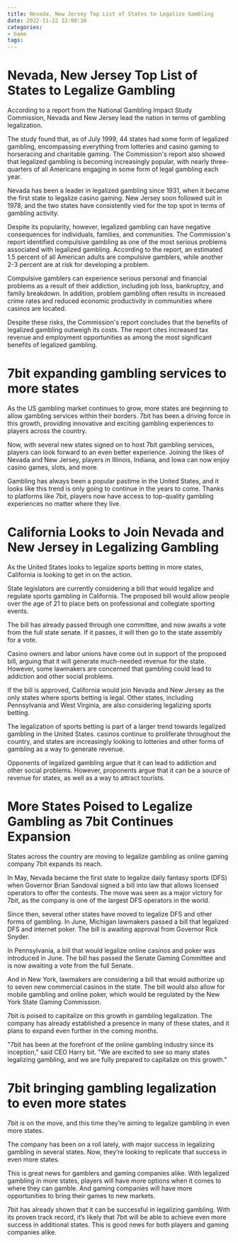 ```yaml
---
title: Nevada, New Jersey Top List of States to Legalize Gambling
date: 2022-11-22 12:00:16
categories:
- Game
tags:
---
```



#  Nevada, New Jersey Top List of States to Legalize Gambling

According to a report from the National Gambling Impact Study Commission, Nevada and New Jersey lead the nation in terms of gambling legalization.

The study found that, as of July 1999, 44 states had some form of legalized gambling, encompassing everything from lotteries and casino gaming to horseracing and charitable gaming. The Commission's report also showed that legalized gambling is becoming increasingly popular, with nearly three-quarters of all Americans engaging in some form of legal gambling each year.

Nevada has been a leader in legalized gambling since 1931, when it became the first state to legalize casino gaming. New Jersey soon followed suit in 1978, and the two states have consistently vied for the top spot in terms of gambling activity.

Despite its popularity, however, legalized gambling can have negative consequences for individuals, families, and communities. The Commission's report identified compulsive gambling as one of the most serious problems associated with legalized gambling. According to the report, an estimated 1.5 percent of all American adults are compulsive gamblers, while another 2-3 percent are at risk for developing a problem.

Compulsive gamblers can experience serious personal and financial problems as a result of their addiction, including job loss, bankruptcy, and family breakdown. In addition, problem gambling often results in increased crime rates and reduced economic productivity in communities where casinos are located.

Despite these risks, the Commission's report concludes that the benefits of legalized gambling outweigh its costs. The report cites increased tax revenue and employment opportunities as among the most significant benefits of legalized gambling.

#  7bit expanding gambling services to more states

As the US gambling market continues to grow, more states are beginning to allow gambling services within their borders. 7bit has been a driving force in this growth, providing innovative and exciting gambling experiences to players across the country.

Now, with several new states signed on to host 7bit gambling services, players can look forward to an even better experience. Joining the likes of Nevada and New Jersey, players in Illinois, Indiana, and Iowa can now enjoy casino games, slots, and more.

Gambling has always been a popular pastime in the United States, and it looks like this trend is only going to continue in the years to come. Thanks to platforms like 7bit, players now have access to top-quality gambling experiences no matter where they live.

#  California Looks to Join Nevada and New Jersey in Legalizing Gambling

As the United States looks to legalize sports betting in more states, California is looking to get in on the action.

State legislators are currently considering a bill that would legalize and regulate sports gambling in California. The proposed bill would allow people over the age of 21 to place bets on professional and collegiate sporting events.

The bill has already passed through one committee, and now awaits a vote from the full state senate. If it passes, it will then go to the state assembly for a vote.

Casino owners and labor unions have come out in support of the proposed bill, arguing that it will generate much-needed revenue for the state. However, some lawmakers are concerned that gambling could lead to addiction and other social problems.

If the bill is approved, California would join Nevada and New Jersey as the only states where sports betting is legal. Other states, including Pennsylvania and West Virginia, are also considering legalizing sports betting.

The legalization of sports betting is part of a larger trend towards legalized gambling in the United States. casinos continue to proliferate throughout the country, and states are increasingly looking to lotteries and other forms of gambling as a way to generate revenue.

Opponents of legalized gambling argue that it can lead to addiction and other social problems. However, proponents argue that it can be a source of revenue for states, as well as a way to attract tourists.

#  More States Poised to Legalize Gambling as 7bit Continues Expansion

States across the country are moving to legalize gambling as online gaming company 7bit expands its reach.

In May, Nevada became the first state to legalize daily fantasy sports (DFS) when Governor Brian Sandoval signed a bill into law that allows licensed operators to offer the contests. The move was seen as a major victory for 7bit, as the company is one of the largest DFS operators in the world.

Since then, several other states have moved to legalize DFS and other forms of gambling. In June, Michigan lawmakers passed a bill that legalized DFS and internet poker. The bill is awaiting approval from Governor Rick Snyder.

In Pennsylvania, a bill that would legalize online casinos and poker was introduced in June. The bill has passed the Senate Gaming Committee and is now awaiting a vote from the full Senate.

And in New York, lawmakers are considering a bill that would authorize up to seven new commercial casinos in the state. The bill would also allow for mobile gambling and online poker, which would be regulated by the New York State Gaming Commission.

7bit is poised to capitalize on this growth in gambling legalization. The company has already established a presence in many of these states, and it plans to expand even further in the coming months.

"7bit has been at the forefront of the online gambling industry since its inception," said CEO Harry bit. "We are excited to see so many states legalizing gambling, and we are fully prepared to capitalize on this growth."

#  7bit bringing gambling legalization to even more states

7bit is on the move, and this time they’re aiming to legalize gambling in even more states.

The company has been on a roll lately, with major success in legalizing gambling in several states. Now, they’re looking to replicate that success in even more states.

This is great news for gamblers and gaming companies alike. With legalized gambling in more states, players will have more options when it comes to where they can gamble. And gaming companies will have more opportunities to bring their games to new markets.

7bit has already shown that it can be successful in legalizing gambling. With its proven track record, it’s likely that 7bit will be able to achieve even more success in additional states. This is good news for both players and gaming companies alike.